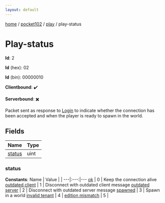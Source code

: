 ```yaml
---
layout: default
---
```


[home](/)  /  [pocket102](/protocol/pocket102)  /  [play](/protocol/pocket102/play)  /  play-status

# Play-status

**Id**: 2

**Id** (hex): 02

**Id** (bin): 00000010

**Clientbound**: ✔️

**Serverbound**: ✖️

Packet sent as response to [Login](#play_login) to indicate whether the connection has been accepted and when the player is ready to spawn in the world.

## Fields

Name | Type
---|---
[status](#status) | uint

### status

**Constants**:
Name | Value |  |
---|:---:|---
[ok](status_ok) | 0 | Keep the connection alive
[outdated client](status_outdated-client) | 1 | Disconnect with outdated client message
[outdated server](status_outdated-server) | 2 | Disconnect with outdated server message
[spawned](status_spawned) | 3 | Spawn in a world
[invalid tenant](status_invalid-tenant) | 4 | 
[edition mismatch](status_edition-mismatch) | 5 | 

